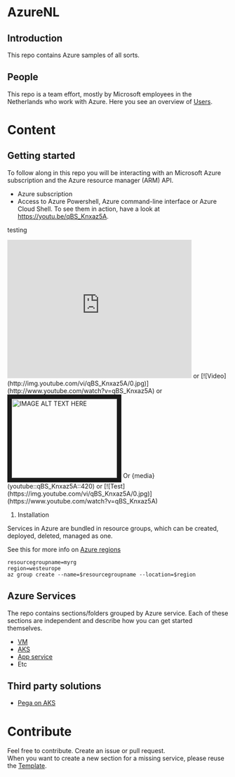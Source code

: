 # AzureNL  

## Introduction
This repo contains Azure samples of all sorts. 

## People
This repo is a team effort, mostly by Microsoft employees in the Netherlands who work with Azure. Here you see an overview of [Users](./users.md).

# Content
## Getting started
To follow along in this repo you will be interacting with an Microsoft Azure subscription and the Azure resource manager (ARM) API. 

* Azure subscription
* Access to Azure Powershell, Azure command-line interface or Azure Cloud Shell. To see them in action, have a look at https://youtu.be/qBS_Knxaz5A.

testing 
<iframe width="420" height="315" src="http://www.youtube.com/embed/qBS_Knxaz5A" frameborder="0" allowfullscreen></iframe> 
or 
[![Video](http://img.youtube.com/vi/qBS_Knxaz5A/0.jpg)](http://www.youtube.com/watch?v=qBS_Knxaz5A) 
or 
<a href="http://www.youtube.com/watch?feature=player_embedded&v=qBS_Knxaz5A
" target="_blank"><img src="http://img.youtube.com/vi/qBS_Knxaz5A/0.jpg" 
alt="IMAGE ALT TEXT HERE" width="240" height="180" border="10" /></a> 
Or 
{media}(youtube::qBS_Knxaz5A::420) 
or 
[![Test](https://img.youtube.com/vi/qBS_Knxaz5A/0.jpg)](https://www.youtube.com/watch?v=qBS_Knxaz5A) 

1.	Installation

Services in Azure are bundled in resource groups, which can be created, deployed, deleted, managed as one. 

See this for more info on [Azure regions](https://azure.microsoft.com/en-us/global-infrastructure/locations/)

```
resourcegroupname=myrg
region=westeurope
az group create --name=$resourcegroupname --location=$region

```

## Azure Services
The repo contains sections/folders grouped by Azure service. Each of these sections are independent and describe how you can get started themselves.
* [VM](./virtualmachines)
* [AKS](./aks)
* [App service](./appservice)
* Etc

## Third party solutions

* [Pega on AKS](./3rdparty/pega)

# Contribute
Feel free to contribute. Create an issue or pull request.  
When you want to create a new section for a missing service, please reuse the [Template](./_template).
